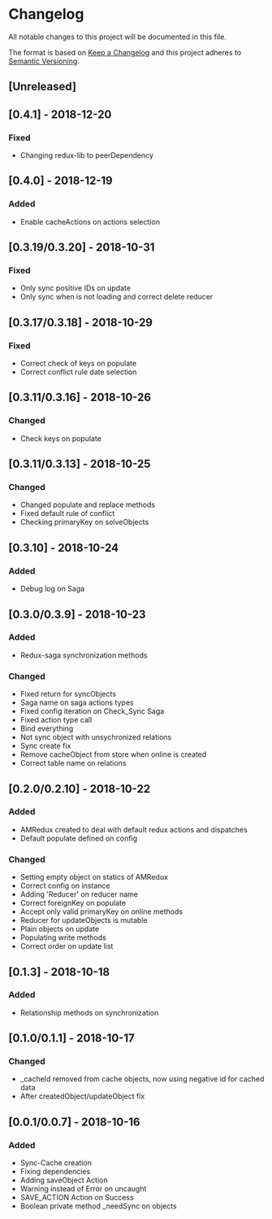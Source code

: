 # Changelog
All notable changes to this project will be documented in this file.

The format is based on [Keep a Changelog](http://keepachangelog.com/en/1.0.0/)
and this project adheres to [Semantic Versioning](http://semver.org/spec/v2.0.0.html).

## [Unreleased]

## [0.4.1] - 2018-12-20
### Fixed
- Changing redux-lib to peerDependency

## [0.4.0] - 2018-12-19
### Added
- Enable cacheActions on actions selection

## [0.3.19/0.3.20] - 2018-10-31
### Fixed
- Only sync positive IDs on update
- Only sync when is not loading and correct delete reducer

## [0.3.17/0.3.18] - 2018-10-29
### Fixed
- Correct check of keys on populate
- Correct conflict rule date selection


## [0.3.11/0.3.16] - 2018-10-26
### Changed
- Check keys on populate

## [0.3.11/0.3.13] - 2018-10-25
### Changed
- Changed populate and replace methods
- Fixed default rule of conflict
- Checking primaryKey on solveObjects

## [0.3.10] - 2018-10-24
### Added
- Debug log on Saga

## [0.3.0/0.3.9] - 2018-10-23
### Added
- Redux-saga synchronization methods
### Changed 
- Fixed return for syncObjects
- Saga name on saga actions types
- Fixed config iteration on Check_Sync Saga
- Fixed action type call
- Bind everything
- Not sync object with unsychronized relations
- Sync create fix
- Remove cacheObject from store when online is created
- Correct table name on relations

## [0.2.0/0.2.10] - 2018-10-22
### Added
- AMRedux created to deal with default redux actions and dispatches
- Default populate defined on config
### Changed
- Setting empty object on statics of AMRedux
- Correct config on instance
- Adding 'Reducer' on reducer name
- Correct foreignKey on populate
- Accept only valid primaryKey on online methods
- Reducer for updateObjects is mutable
- Plain objects on update
- Populating write methods
- Correct order on update list

## [0.1.3] - 2018-10-18
### Added
- Relationship methods on synchronization

## [0.1.0/0.1.1] - 2018-10-17
### Changed
- _cacheId removed from cache objects, now using negative id for cached data
- After createdObject/updateObject fix

## [0.0.1/0.0.7] - 2018-10-16
### Added
- Sync-Cache creation
- Fixing dependencies
- Adding saveObject Action
- Warning instead of Error on uncaught
- SAVE_ACTION Action on Success
- Boolean private method _needSync on objects